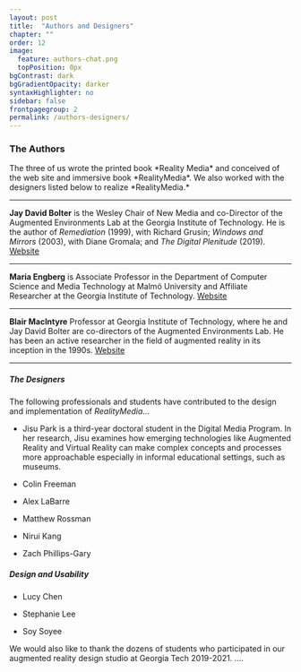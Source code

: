 ```yaml
---
layout: post
title:  "Authors and Designers"
chapter: ""
order: 12
image:
  feature: authors-chat.png
  topPosition: 0px
bgContrast: dark
bgGradientOpacity: darker
syntaxHighlighter: no
sidebar: false
frontpagegroup: 2
permalink: /authors-designers/
---
```

<h3>The Authors</h3>
The three of us wrote the printed book *Reality Media* and conceived of the web site and immersive book *RealityMedia*. We also worked with the designers listed below to realize *RealityMedia.*
<hr>
<b>Jay David Bolter</b> is the Wesley Chair of New Media and co-Director of the Augmented Environments Lab at the Georgia Institute of Technology.  He is the author of <i>Remediation</i> (1999), with Richard Grusin; <i>Windows and Mirrors</i> (2003), with Diane Gromala; and <i>The Digital Plenitude</i> (2019). <a href=https://jdbolter.net target="_blank">Website</a>

<div class="img img--10xLeading" style="background-image: url({{ site.baseurl_book_img }}ch-authors/jay.jpg);"></div>

<hr>
<b>Maria Engberg</b> is Associate Professor in the Department of Computer Science and Media Technology at Malmö University and Affiliate Researcher at the Georgia Institute of Technology. <a href=https://mau.se/en/persons/maria.engberg target="_blank">Website</a>

<div class="img img--16xLeading" style="background-image: url({{ site.baseurl_book_img }}ch-authors/maria.jpg);"></div>
<hr>
<b>Blair MacIntyre</b> Professor at Georgia Institute of Technology, where he and Jay David Bolter are co-directors of the Augmented Environments Lab. He has been an active researcher in the field of augmented reality in its inception in the 1990s. <a href=https://blairmacintyre.me/ target="_blank">Website</a> 

<div class="img img--16xLeading" style="background-image: url({{ site.baseurl_book_img }}ch-authors/blair_macintyre.png);"></div>

<hr>

##### The Designers

The following professionals and students have contributed to the design and implementation of *RealityMedia*...

<div class="img img--16xLeading" style="background-image: url({{ site.baseurl_book_img }}ch-authors/jisu.png);"></div>

* Jisu Park is a third-year doctoral student in the Digital Media Program. In her research, Jisu examines how emerging technologies like Augmented Reality and Virtual Reality can make complex concepts and processes more approachable especially in informal educational settings, such as museums. 

* Colin Freeman
* Alex LaBarre
* Matthew Rossman
* Nirui Kang
* Zach Phillips-Gary

##### Design and Usability

<div class="img img--16xLeading" style="background-image: url({{ site.baseurl_book_img }}ch-authors/lucy.png);"></div>

* Lucy Chen

<div class="img img--16xLeading" style="background-image: url({{ site.baseurl_book_img }}ch-authors/stephanie.png);"></div>

* Stephanie Lee

<div class="img img--16xLeading" style="background-image: url({{ site.baseurl_book_img }}ch-authors/soy.png);"></div>

* Soy Soyee

We would also like to thank the dozens of students who participated in our augmented reality design studio at Georgia Tech 2019-2021.
....


